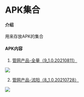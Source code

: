 # APK集合

#### 介绍
用来存放APK的集合


#### APK内容

1.  [管网产品-全量（9_1.0.20210811）](https://ghproxy.com/https://raw.githubusercontent.com/houlian0/apk-set/master/GwFrame_all_mini.apk)

![](https://ghproxy.com/https://raw.githubusercontent.com/houlian0/apk-set/master/GwFrame_all.png)



2.  [管网产品-沭阳（8_1.0.20210728）](https://ghproxy.com/https://raw.githubusercontent.com/houlian0/apk-set/master/GwFrame_shuyang_mini.apk)

![](https://ghproxy.com/https://raw.githubusercontent.com/houlian0/apk-set/master/GwFrame_shuyang_mini.png)











